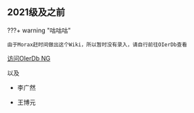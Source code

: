 ## 2021级及之前

???+ warning "咕咕咕"

    由于Morax赶时间做出这个Wiki，所以暂时没有录入，请自行前往OIerDb查看

[访问OIerDb NG](https://oier.baoshuo.dev/school/382)

以及

* 李广然

* 王博元